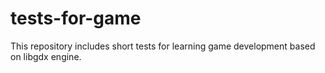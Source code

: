 tests-for-game
==============

This repository includes short tests for learning game development based on libgdx engine.
